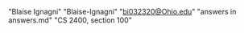 "Blaise Ignagni" 
"Blaise-Ignagni"
"bi032320@Ohio.edu"
"answers in answers.md"
"CS 2400, section 100"
